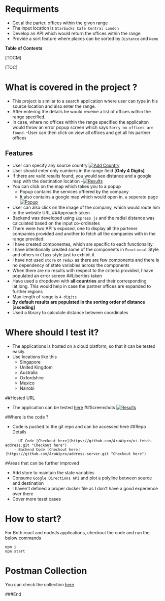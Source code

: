 # Requirments
- Get al the parter. offices within the given range
- The input location is `Starbucks Cafe Central London `
- Develop an API which would return the offices within the range
- Provide a sort feature where places can be sorted by `Distance` and `Name`


**Table of Contents**

[TOCM]

[TOC]

# What is covered in the project ?
- This project is similar to a search application where user can type in his source location and also enter the range. 
- After entering the details he would receive a list of offices within the range specified.
- In case, where no offices within the range specified the applicaiton would throw an error popup screen which says `Sorry no offices are found`.
	-User can then click on view all offices and get all his partner offices
## Features
- User can specify any source country [![Add Country](Input.png "Add Country")](https://github.com/AruWipro/task-tracker-react/blob/2a272fc634ff0b410e79d9e274aa2b19b3869c3d/Input.png "Add Country")
- User should enter only numbers in the range field **[Only 4 Digits]**
- If there are valid results found, you would see distance and a google map with the destination location
-[![Results](Results "Results")](https://github.com/AruWipro/task-tracker-react/blob/1f434bbcee5fafc82392e99c2c498c8a6fd142c7/Results.png "Results")
- You can click on the map which takes you to a popup
	- 	Popup contains the services offiered by the company 
	- 	It also contains a google map which would open in. a seperate page
	[![Popup](Popup "Popup")](https://github.com/AruWipro/task-tracker-react/blob/1f434bbcee5fafc82392e99c2c498c8a6fd142c7/popup.png "Popup")
- User can also click on the image of the company, which would route him to the website URL
##Approach taken
- Backend was developed using `Express js` and the radial distance was calculated based on the input co-ordinates
- There were two API's exposed, one to display all the partener companies provided and another to fetch all the companies with in the range provided.
- I have created componentes, which are specific to each functionality.
- I have intentionally created some of the components in `Functional` Style and others in `Class` style just to exhibit it.
- I have not used `store` or `redux` as there are few components and there is no dependency of state variables across the components
- When there are no results with respect to the criteria provided, I have populated an error screen 
##Liberties taken
- Have used a dropdown with **all countries** and their corresponding lat,long. This would help in case the partner offices are expanded to further regions
- Max length of range is `4 digits`
- **By default results are populated in the sorting order of distance** **[asceding]**
- Used a library to calculate distance between coordinates

# Where should I test it?
- The applications is hosted on a cloud platform, so that it can be tested easily.
- Use locations like this
    - Singapore
    - United Kingdom
    - Australia
    - Oxfordshire
    - Mexico
    - Nairobi

##Hosted URL
- The application can be tested [here](https://fetch-address-ui.onrender.com "here")
##Screenshots
[![Results](Results "Results")](https://github.com/AruWipro/task-tracker-react/blob/1f434bbcee5fafc82392e99c2c498c8a6fd142c7/Results.png "Results")

#Where is the code ?
- Code is pushed to the git repo and can be accessed here
##Repo Details
```
	- UI Code [Checkout here](https://github.com/AruWipro/ui-fetch-address.git "Checkout here")
	- Backend Code [Checkout here](https://github.com/AruWipro/address-server.git "Checkout here")
```
#Areas that can be further improved
- Add store to maintain the state variables
- Consume `Google Directions API` and plot a polyline between source and destination
- I haven't defined a proper docker file as I don't have a good experience over there
- Cover more teset cases

# How to start? 
For Both react and nodeJs applications, checkout the code and run the below commands
```
npm i
npm start 
```
# Postman Collection

You can check the collection [here](https://documenter.getpostman.com/view/3688471/2s83ziMi1e#8822902c-e066-4401-93af-9919a0b38b04 "here")
                

###End
